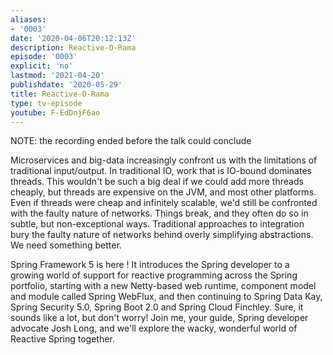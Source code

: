```yaml
---
aliases:
- '0003'
date: '2020-04-06T20:12:13Z'
description: Reactive-O-Rama
episode: '0003'
explicit: 'no'
lastmod: '2021-04-20'
publishdate: '2020-05-29'
title: Reactive-O-Rama
type: tv-episode
youtube: F-EdDnjF6ao
---
```


NOTE: the recording ended before the talk could conclude

Microservices and big-data increasingly confront us with the limitations of traditional input/output. In traditional IO, work that is IO-bound dominates threads. This wouldn't be such a big deal if we could add more threads cheaply, but threads are expensive on the JVM, and most other platforms. Even if threads were cheap and infinitely scalable, we'd still be confronted with the faulty nature of networks. Things break, and they often do so in subtle, but non-exceptional ways. Traditional approaches to integration bury the faulty nature of networks behind overly simplifying abstractions. We need something better.

Spring Framework 5 is here ! It introduces the Spring developer to a growing world of support for reactive programming across the Spring portfolio, starting with a new Netty-based web runtime, component model and module called Spring WebFlux, and then continuing to Spring Data Kay, Spring Security 5.0, Spring Boot 2.0 and Spring Cloud Finchley. Sure, it sounds like a lot, but don't worry! Join me, your guide, Spring developer advocate Josh Long, and we'll explore the wacky, wonderful world of Reactive Spring together.